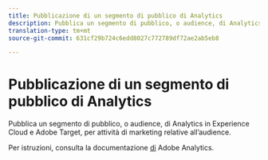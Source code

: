 ```yaml
---
title: Pubblicazione di un segmento di pubblico di Analytics
description: Pubblica un segmento di pubblico, o audience, di Analytics in Experience Cloud e Adobe Target, per attività di marketing relative all’audience.
translation-type: tm+mt
source-git-commit: 631cf29b724c6edd8027c772789df72ae2ab5eb8

---
```



# Pubblicazione di un segmento di pubblico di Analytics

Pubblica un segmento di pubblico, o audience, di Analytics in Experience Cloud e Adobe Target, per attività di marketing relative all’audience.

Per istruzioni, consulta la documentazione [di](https://docs.adobe.com/content/help/en/analytics/components/segmentation/segmentation-workflow/seg-publish.html) Adobe Analytics.

